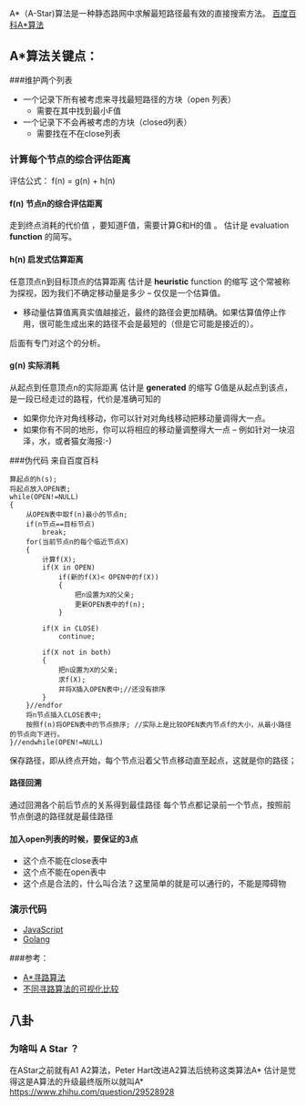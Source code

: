 A*（A-Star)算法是一种静态路网中求解最短路径最有效的直接搜索方法。
[百度百科A*算法](https://baike.baidu.com/item/A%2A%E7%AE%97%E6%B3%95)

## A*算法关键点：

###维护两个列表

* 一个记录下所有被考虑来寻找最短路径的方块（open 列表）
    * 需要在其中找到最小F值
* 一个记录下不会再被考虑的方块（closed列表）
    * 需要找在不在close列表

### 计算每个节点的综合评估距离

评估公式： f(n) = g(n) + h(n) 

#### f(n) 节点n的综合评估距离 
走到终点消耗的代价值 ，要知道F值，需要计算G和H的值 。
估计是 evaluation **function** 的简写。

#### h(n)  启发式估算距离
任意顶点n到目标顶点的估算距离
估计是 **heuristic** function 的缩写
这个常被称为探视，因为我们不确定移动量是多少 – 仅仅是一个估算值。
* 移动量估算值离真实值越接近，最终的路径会更加精确。如果估算值停止作用，很可能生成出来的路径不会是最短的（但是它可能是接近的）。

后面有专门对这个的分析。

#### g(n)  实际消耗
从起点到任意顶点n的实际距离 
估计是 **generated** 的缩写
G值是从起点到该点，是一段已经走过的路程，代价是准确可知的

* 如果你允许对角线移动，你可以针对对角线移动把移动量调得大一点。
* 如果你有不同的地形，你可以将相应的移动量调整得大一点 – 例如针对一块沼泽，水，或者猫女海报:-)



###伪代码
来自百度百科

````
算起点的h(s);
将起点放入OPEN表;
while(OPEN!=NULL)
{
    从OPEN表中取f(n)最小的节点n;
    if(n节点==目标节点)
        break;
    for(当前节点n的每个临近节点X)
    {
        计算f(X);
        if(X in OPEN)
            if(新的f(X)< OPEN中的f(X))
            {
                把n设置为X的父亲;
                更新OPEN表中的f(n);
            }
            
        if(X in CLOSE)
            continue;
            
        if(X not in both)
        {
            把n设置为X的父亲;
            求f(X);
            并将X插入OPEN表中;//还没有排序
        }
    }//endfor
    将n节点插入CLOSE表中;
    按照f(n)将OPEN表中的节点排序; //实际上是比较OPEN表内节点f的大小，从最小路径的节点向下进行。
}//endwhile(OPEN!=NULL)
````
保存路径，即从终点开始，每个节点沿着父节点移动直至起点，这就是你的路径；

#### 路径回溯
通过回溯各个前后节点的关系得到最佳路径
每个节点都记录前一个节点，按照前节点倒退的路径就是最佳路径

#### 加入open列表的时候，要保证的3点

* 这个点不能在close表中
* 这个点不能在open表中
* 这个点是合法的，什么叫合法？这里简单的就是可以通行的，不能是障碍物

### 演示代码

* [JavaScript](./html/js.md)
* [Golang](./go.md)

###参考：
* [A*寻路算法](https://www.jianshu.com/p/65282bd32391)
* [不同寻路算法的可视化比较](http://qiao.github.io/PathFinding.js/visual/)


## 八卦

### 为啥叫 A Star ？ 
在AStar之前就有A1 A2算法，Peter Hart改进A2算法后统称这类算法A*
估计是觉得这是A算法的升级最终版所以就叫A*
<https://www.zhihu.com/question/29528928>